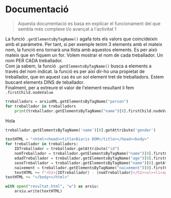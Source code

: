 # Documentació

> Aquesta documentació es basa en explicar el funcionament del que sembla més complexe i/o avançat a l'activitat 1

La funció `.getElementsByTagName()` agafa tots els valors que coincideixin amb el parámetre. Per tant, si per exemple tenim 3 elements amb el mateix nom, la funció ens tornarà una llista amb aquestos elements.
Es per això mateix que en fiquem un for. Volem mostrar el nom de cada treballador. Un nom PER CADA treballador. 
<br>Com ja sabem, la funció `.getElementsByTagName()` busca a elements a través del nom indicat. la funció es per així dir-ho una propietat de treballador, que en aquest cas és un sol element tret de treballadors. Estem buscant elements DINS de teballador.
<br>Finalment, per a extreure el valor de l'element resultant li fem `.firstChild.nodeValue`
```py
treballadors = arxiuXML.getElementsByTagName("person")
for treballador in treballadors
    print(treballador.getElementsByTagName("name")[0].firstChild.nodeValue)
```
Hola
```py
treballador.getElementsByTagName('name')[0].getAttribute('gender')
```

```py
textHTML = "<html><head><title>Diaris DOM</title></head><body>"
for treballador in treballadors:
    IDTreballador = treballador.getAttribute("id")
    nomTreballador = treballador.getElementsByTagName("name")[0].firstChild.nodeValue
    edadTreballador = treballador.getElementsByTagName("age")[0].firstChild.nodeValue
    sexeTreballador = treballador.getElementsByTagName("name")[0].getAttribute("gender")
    naixement = treballador.getElementsByTagName("naixement")[0].firstChild.nodeValue
    textHTML += f"<h2>{IDTreballador} - {nomTreballador}</h2><ul><li>age - {edadTreballador}</li><li>sex - {sexeTreballador}</li><li>naixement - {naixement}</li></ul>"
textHTML += "</body></html>"
```

```py
with open("resultat.html", "w") as arxiu:
    arxiu.write(textHTML)
```
